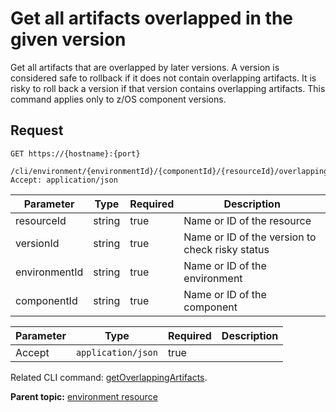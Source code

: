 # Get all artifacts overlapped in the given version

Get all artifacts that are overlapped by later versions. A version is considered safe to rollback if it does not contain overlapping artifacts. It is risky to roll back a version if that version contains overlapping artifacts. This command applies only to z/OS component versions.

## Request

```
GET https://{hostname}:{port}
    /cli/environment/{environmentId}/{componentId}/{resourceId}/overlappingArtifacts/{versionId}
Accept: application/json

```

|Parameter|Type|Required|Description|
|---------|----|--------|-----------|
|resourceId|string|true|Name or ID of the resource|
|versionId|string|true|Name or ID of the version to check risky status|
|environmentId|string|true|Name or ID of the environment|
|componentId|string|true|Name or ID of the component|

|Parameter|Type|Required|Description|
|---------|----|--------|-----------|
|Accept|`application/json`|true| |

Related CLI command: [getOverlappingArtifacts](udclient_getoverlappingartifacts.md).

**Parent topic:** [environment resource](../../com.udeploy.api.doc/topics/rest_cli_environment.md)

